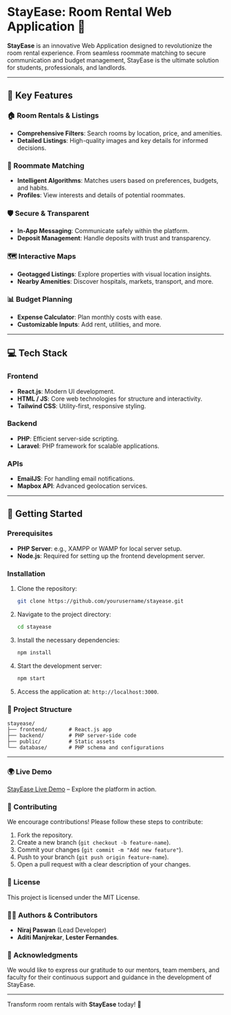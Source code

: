 # StayEase: Room Rental Web Application 🚀

**StayEase** is an innovative Web Application designed to revolutionize the room rental experience. From seamless roommate matching to secure communication and budget management, StayEase is the ultimate solution for students, professionals, and landlords.

---

## 🌟 Key Features

### 🏠 Room Rentals & Listings
- **Comprehensive Filters**: Search rooms by location, price, and amenities.
- **Detailed Listings**: High-quality images and key details for informed decisions.

### 👥 Roommate Matching
- **Intelligent Algorithms**: Matches users based on preferences, budgets, and habits.
- **Profiles**: View interests and details of potential roommates.

### 🛡️ Secure & Transparent
- **In-App Messaging**: Communicate safely within the platform.
- **Deposit Management**: Handle deposits with trust and transparency.

### 🗺️ Interactive Maps
- **Geotagged Listings**: Explore properties with visual location insights.
- **Nearby Amenities**: Discover hospitals, markets, transport, and more.

### 📊 Budget Planning
- **Expense Calculator**: Plan monthly costs with ease.
- **Customizable Inputs**: Add rent, utilities, and more.

---

## 💻 Tech Stack

### Frontend
- **React.js**: Modern UI development.
- **HTML / JS**: Core web technologies for structure and interactivity.
- **Tailwind CSS**: Utility-first, responsive styling.

### Backend
- **PHP**: Efficient server-side scripting.
- **Laravel**: PHP framework for scalable applications.

### APIs
- **EmailJS**: For handling email notifications.
- **Mapbox API**: Advanced geolocation services.

---

## 🚀 Getting Started

### Prerequisites
- **PHP Server**: e.g., XAMPP or WAMP for local server setup.
- **Node.js**: Required for setting up the frontend development server.

### Installation
1. Clone the repository:
   ```bash
   git clone https://github.com/yourusername/stayease.git
   ```
2. Navigate to the project directory:
   ```bash
   cd stayease
   ```
3. Install the necessary dependencies:
   ```bash
   npm install
   ```
4. Start the development server:
   ```bash
   npm start
   ```
5. Access the application at: `http://localhost:3000`.

### 📂 Project Structure
```plaintext
stayease/
├── frontend/       # React.js app
├── backend/        # PHP server-side code
├── public/         # Static assets
└── database/       # PHP schema and configurations
```

---

### 🌍 Live Demo
[StayEase Live Demo](#) – Explore the platform in action.

### 🤝 Contributing
We encourage contributions! Please follow these steps to contribute:

1. Fork the repository.
2. Create a new branch (`git checkout -b feature-name`).
3. Commit your changes (`git commit -m "Add new feature"`).
4. Push to your branch (`git push origin feature-name`).
5. Open a pull request with a clear description of your changes.

### 📝 License
This project is licensed under the MIT License.

### 👨‍💻 Authors & Contributors
- **Niraj Paswan** (Lead Developer)
- **Aditi Manjrekar**, **Lester Fernandes**.

### 🌟 Acknowledgments
We would like to express our gratitude to our mentors, team members, and faculty for their continuous support and guidance in the development of StayEase.

---

Transform room rentals with **StayEase** today! 🚀
```
